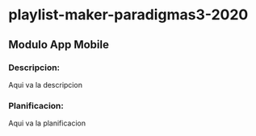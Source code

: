 # playlist-maker-paradigmas3-2020
## Modulo App Mobile
### Descripcion:
Aqui va la descripcion

### Planificacion:
Aqui va la planificacion